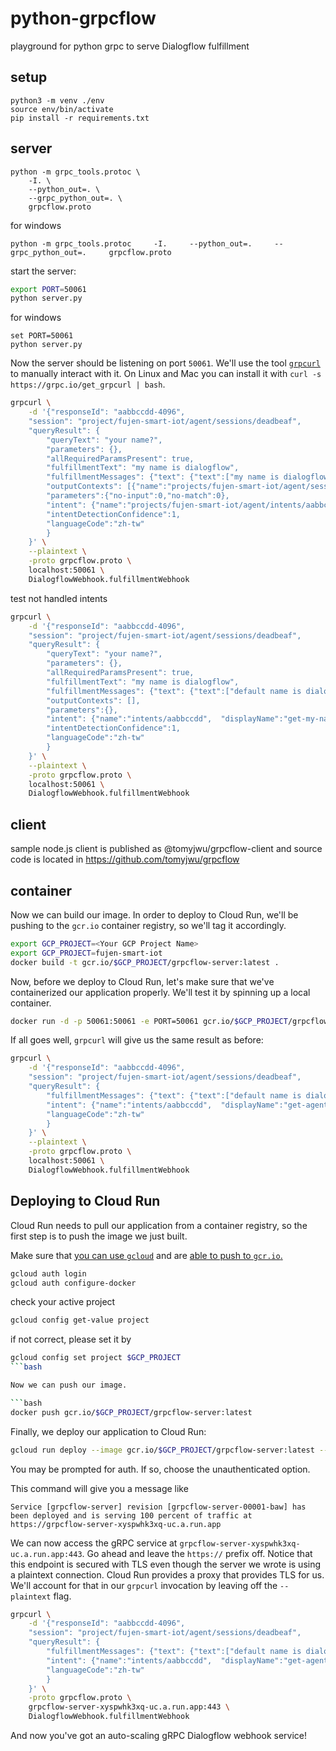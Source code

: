 # python-grpcflow
playground for python grpc to serve Dialogflow fulfillment

## setup
```
python3 -m venv ./env
source env/bin/activate
pip install -r requirements.txt
```
## server
```
python -m grpc_tools.protoc \
    -I. \
    --python_out=. \
    --grpc_python_out=. \
    grpcflow.proto
```

for windows
```
python -m grpc_tools.protoc     -I.     --python_out=.     --grpc_python_out=.     grpcflow.proto
```

start the server:

```bash
export PORT=50061
python server.py
```

for windows
```
set PORT=50061
python server.py
```


Now the server should be listening on port `50061`. We'll use the tool
[`grpcurl`](https://github.com/fullstorydev/grpcurl) to manually interact with it.
On Linux and Mac you can install it with `curl -s https://grpc.io/get_grpcurl | bash`.

```bash
grpcurl \
    -d '{"responseId": "aabbccdd-4096", 
    "session": "project/fujen-smart-iot/agent/sessions/deadbeaf", 
    "queryResult": { 
        "queryText": "your name?", 
        "parameters": {}, 
        "allRequiredParamsPresent": true, 
        "fulfillmentText": "my name is dialogflow", 
        "fulfillmentMessages": {"text": {"text":["my name is dialogflow"]}}, 
        "outputContexts": [{"name":"projects/fujen-smart-iot/agent/sessions/aabbccdd/contexts/__system_counters__"}], 
        "parameters":{"no-input":0,"no-match":0}, 
        "intent": {"name":"projects/fujen-smart-iot/agent/intents/aabbccdd",  "displayName":"get-agent-name"}, 
        "intentDetectionConfidence":1, 
        "languageCode":"zh-tw" 
        } 
    }' \
    --plaintext \
    -proto grpcflow.proto \
    localhost:50061 \
    DialogflowWebhook.fulfillmentWebhook
```

test not handled intents
```bash
grpcurl \
    -d '{"responseId": "aabbccdd-4096", 
    "session": "project/fujen-smart-iot/agent/sessions/deadbeaf", 
    "queryResult": { 
        "queryText": "your name?", 
        "parameters": {}, 
        "allRequiredParamsPresent": true, 
        "fulfillmentText": "my name is dialogflow", 
        "fulfillmentMessages": {"text": {"text":["default name is dialogflow"]}}, 
        "outputContexts": [], 
        "parameters":{}, 
        "intent": {"name":"intents/aabbccdd",  "displayName":"get-my-name"}, 
        "intentDetectionConfidence":1, 
        "languageCode":"zh-tw" 
        } 
    }' \
    --plaintext \
    -proto grpcflow.proto \
    localhost:50061 \
    DialogflowWebhook.fulfillmentWebhook
```

## client
sample node.js client is published as @tomyjwu/grpcflow-client and source code is located in https://github.com/tomyjwu/grpcflow

## container

Now we can build our image. In order to deploy to Cloud Run, we'll be pushing to
the `gcr.io` container registry, so we'll tag it accordingly.

```bash
export GCP_PROJECT=<Your GCP Project Name>
export GCP_PROJECT=fujen-smart-iot
docker build -t gcr.io/$GCP_PROJECT/grpcflow-server:latest .
```

Now, before we deploy to Cloud Run, let's make sure that we've containerized our
application properly. We'll test it by spinning up a local container.

```bash
docker run -d -p 50061:50061 -e PORT=50061 gcr.io/$GCP_PROJECT/grpcflow-server:latest
```

If all goes well, `grpcurl` will give us the same result as before:

```bash
grpcurl \
    -d '{"responseId": "aabbccdd-4096", 
    "session": "project/fujen-smart-iot/agent/sessions/deadbeaf", 
    "queryResult": { 
        "fulfillmentMessages": {"text": {"text":["default name is dialogflow"]}}, 
        "intent": {"name":"intents/aabbccdd",  "displayName":"get-agent-name"}, 
        "languageCode":"zh-tw" 
        } 
    }' \
    --plaintext \
    -proto grpcflow.proto \
    localhost:50061 \
    DialogflowWebhook.fulfillmentWebhook
```

## Deploying to Cloud Run

Cloud Run needs to pull our application from a container registry, so the first
step is to push the image we just built.

Make sure that [you can use `gcloud`](https://cloud.google.com/sdk/gcloud/reference/auth/login)
and are [able to push to `gcr.io`.](https://cloud.google.com/container-registry/docs/pushing-and-pulling)

```bash
gcloud auth login
gcloud auth configure-docker
```

check your active project
```bash
gcloud config get-value project
```

if not correct, please set it by
```bash
gcloud config set project $GCP_PROJECT
```bash

Now we can push our image.

```bash
docker push gcr.io/$GCP_PROJECT/grpcflow-server:latest
```

Finally, we deploy our application to Cloud Run:

```bash
gcloud run deploy --image gcr.io/$GCP_PROJECT/grpcflow-server:latest --platform managed
```

You may be prompted for auth. If so, choose the unauthenticated option.

This command will give you a message like
```
Service [grpcflow-server] revision [grpcflow-server-00001-baw] has been deployed and is serving 100 percent of traffic at https://grpcflow-server-xyspwhk3xq-uc.a.run.app
```

We can now access the gRPC service at
`grpcflow-server-xyspwhk3xq-uc.a.run.app:443`. Go ahead and leave the `https://`
prefix off. Notice that this endpoint is secured with TLS even though the server
we wrote is using a plaintext connection. Cloud Run provides a proxy that
provides TLS for us. We'll account for that in our `grpcurl` invocation by
leaving off the `--plaintext` flag.

```bash
grpcurl \
    -d '{"responseId": "aabbccdd-4096", 
    "session": "project/fujen-smart-iot/agent/sessions/deadbeaf", 
    "queryResult": { 
        "fulfillmentMessages": {"text": {"text":["default name is dialogflow"]}}, 
        "intent": {"name":"intents/aabbccdd",  "displayName":"get-agent-name"}, 
        "languageCode":"zh-tw" 
        } 
    }' \
    -proto grpcflow.proto \
    grpcflow-server-xyspwhk3xq-uc.a.run.app:443 \
    DialogflowWebhook.fulfillmentWebhook
```

And now you've got an auto-scaling  gRPC Dialogflow webhook service!
